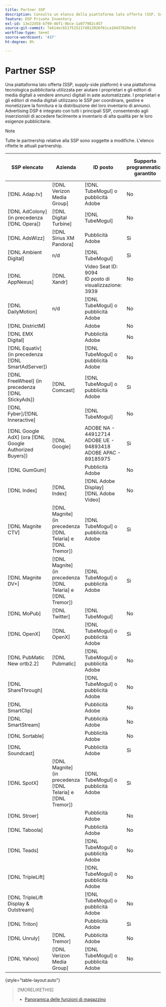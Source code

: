 ```yaml
---
title: Partner SSP
description: Consulta un elenco della piattaforma lato offerta (SSP, Supply-Side Platform) e dei partner di scambio aperti.
feature: DSP Private Inventory
exl-id: 13e22d58-b799-46f1-9bce-1a077982c457
source-git-commit: 7e614ecb517515217d812926f61ca10437820efd
workflow-type: tm+mt
source-wordcount: '437'
ht-degree: 0%

---
```


# Partner SSP

Una piattaforma lato offerta (SSP, supply-side platform) è una piattaforma tecnologica pubblicitaria utilizzata per aiutare i proprietari e gli editori di media digitali a vendere annunci digitali in aste automatizzate. I proprietari e gli editori di media digitali utilizzano le SSP per coordinare, gestire e monetizzare la fornitura e la distribuzione del loro inventario di annunci. Advertising DSP è integrato con tutti i principali SSP, consentendo agli inserzionisti di accedere facilmente a inventario di alta qualità per le loro esigenze pubblicitarie.

>[!NOTE]
>
>Tutte le partnership relative alla SSP sono soggette a modifiche. L&#39;elenco riflette le attuali partnership.

| SSP elencato | Azienda | ID posto | Supporto programmatico garantito | Regione | Valuta supportata | Desktop video | Video Mobile | Videocamere CTV | Display Desktop | Visualizza mobile | Visualizzazione nativa | Audio, desktop e dispositivi mobili |
|--- |--- |--- |--- |--- |--- |--- |--- |--- |--- |--- |--- |--- |
| [!DNL Adap.tv] | [!DNL Verizon Media Group] | [!DNL TubeMogul] o pubblicità Adobe | No | Globale | USD | X | X | X |  |  |  |  |
| [!DNL AdColony] (in precedenza [!DNL Opera]) | [!DNL Digital Turbine] | [!DNL TubeMogul] | No | Globale | USD |  | x |  | x | x |  |  |
| [!DNL AdsWizz] | [!DNL Sirius XM Pandora] | Pubblicità Adobe | Sì | Globale | USD, EUR, GBP |  |  |  |  |  |  | x |
| [!DNL Ambient Digital] | n/d | [!DNL TubeMogul] | Sì | MARE | USD |  | x |  | x |  |  | x |
| [!DNL AppNexus] | [!DNL Xandr] | Video Seat ID: 9094<br>ID posto di visualizzazione: 3939 | No | Globale | USD | x | x | x | x | x |  |  |
| [!DNL DailyMotion] | n/d | [!DNL TubeMogul] o pubblicità Adobe | No | USA + EMEA | USD, EUR | x | x | x |  |  |  |  |
| [!DNL DistrictM] |  | Adobe | No | US/CA | USD |  |  |  | x | x |  |  |
| [!DNL EMX Digital] |  | Pubblicità Adobe | No | US/CA | USD | x | x | x |  |  |  |  |
| [!DNL Equativ] (in precedenza [!DNL SmartAdServer]) |  | [!DNL TubeMogul] o pubblicità Adobe | No | Globale | USD, EUR | x | x |  | x | x |  |  |
| [!DNL FreeWheel] (in precedenza [!DNL StickyAds]) | [!DNL Comcast] | [!DNL TubeMogul] o pubblicità Adobe | Sì | Globale | USD, EUR, AUD, GBP | x | x | x |  |  |  |  |
| [!DNL Fyber]/[!DNL Inneractive] |  | [!DNL TubeMogul] | No | Globale | USD | x | x |  |  |  |  |  |
| [!DNL Google AdX] (ora [!DNL Google Authorized Buyers]) | [!DNL Google] | ADOBE NA - 44912714<br>ADOBE UE - 94893418<br>ADOBE APAC - 89185975 | Sì | Globale | USD, BRL | x | x | x | x | x |  | x |
| [!DNL GumGum] |  | Pubblicità Adobe | No | US/CA | USD | x | x |  | x | x |  |  |
| [!DNL Index] | [!DNL Index] | [!DNL Adobe Display]<br>[!DNL Adobe Video] | No | Globale | USD | x | x | x | x | x |  |  |
| [!DNL Magnite CTV] | [!DNL Magnite] (in precedenza [!DNL Telaria] e [!DNL Tremor]) | [!DNL TubeMogul] o pubblicità Adobe | Sì | Globale | AUD, USD | x | x | x |  |  |  |  |
| [!DNL Magnite DV+] | [!DNL Magnite] (in precedenza [!DNL Telaria] e [!DNL Tremor]) | [!DNL TubeMogul] o pubblicità Adobe | Sì | Globale | USD | x | x | x | x | x |  | x |
| [!DNL MoPub] | [!DNL Twitter] | [!DNL TubeMogul] | No | Globale | USD |  | x |  |  |  |  |  |
| [!DNL OpenX] | [!DNL OpenX] | [!DNL TubeMogul] o pubblicità Adobe | Sì | Globale | USD | x |  |  | x | x |  |  |
| [!DNL PubMatic New ortb2.2] | [!DNL Pubmatic] | [!DNL TubeMogul] o pubblicità Adobe | No | Globale | USD | x | x | x | x | x |  |  |
| [!DNL ShareThrough] |  | [!DNL TubeMogul] o pubblicità Adobe | No | Globale | USD | x | x |  | x | x | x |  |
| [!DNL SmartClip] |  | Pubblicità Adobe | No | EMEA | Tutte le valute | x | x | x | x | x |  |  |
| [!DNL SmartStream] |  | Pubblicità Adobe | No | EMEA | EUR, USD | x | x |  |  |  |  |  |
| [!DNL Sortable] |  | Pubblicità Adobe | No | CA | USD |  |  |  | x | x |  |  |
| [!DNL Soundcast] |  | Pubblicità Adobe | Sì | Globale | EUR, USD |  |  |  |  |  |  | x |
| [!DNL SpotX] | [!DNL Magnite] (in precedenza [!DNL Telaria] e [!DNL Tremor]) | [!DNL TubeMogul] o pubblicità Adobe | Sì | Globale | USD | x | x | x |  |  |  |  |
| [!DNL Stroer] |  | Pubblicità Adobe | No | EMEA | USD | x | x |  | x | x |  |  |
| [!DNL Taboola] |  | Pubblicità Adobe | No | US/CA | USD | x | x |  |  |  |  |  |
| [!DNL Teads] |  | [!DNL TubeMogul] o pubblicità Adobe | No | Video in uscita = globale<br>Visualizzazione = NA + EMEA | USD | x | x |  | x | x |  |  |
| [!DNL TripleLift] |  | [!DNL TubeMogul] o pubblicità Adobe | No | Globale | USD |  |  |  |  |  | x |  |
| [!DNL TripleLift Display & Outstream] |  | [!DNL TubeMogul] o pubblicità Adobe | No | Globale | USD | x | x |  | x | x |  |  |
| [!DNL Triton] |  | Pubblicità Adobe | Sì | Globale | USD |  |  |  |  |  |  | x |
| [!DNL Unruly] | [!DNL Tremor] | Pubblicità Adobe | No | USA + EMEA | USD | x | x |  |  |  |  |  |
| [!DNL Yahoo] | [!DNL Verizon Media Group] | [!DNL TubeMogul] o pubblicità Adobe | No | Globale | USD |  |  |  | x | x |  |  |

{style="table-layout:auto"}

>[!MORELIKETHIS]
>
>* [Panoramica delle funzioni di magazzino](inventory-overview.md)

